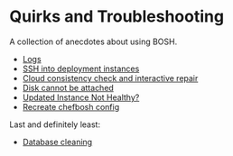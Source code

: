 # Quirks and Troubleshooting

A collection of anecdotes about using BOSH.

* [Logs](logs.md)
* [SSH into deployment instances](ssh.md)
* [Cloud consistency check and interactive repair](cloudcheck.md)
* [Disk cannot be attached](disk-cannot-be-attached.md)
* [Updated Instance Not Healthy?](updated-instance-not-healthy.md)
* [Recreate chefbosh config](recreate-chefbosh-config.md)

Last and definitely least:

* [Database cleaning](bosh-database-cleaning.md)